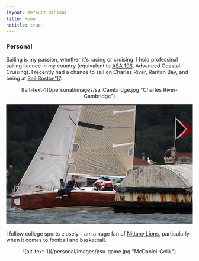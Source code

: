 ```yaml
---
layout: default_minimal
title: Home
notitle: true
---
```


### Personal 

Sailing is my passion, whether it's racing or cruising. I hold professinal sailing licence in my country (equivalent to [ASA 106](https://asa.com/certifications/), Advanced Coastal Cruising). I recently had a chance to sail on Charles River, Raritan Bay, and being at [Sail Boston'17](https://www.sailboston.com/). 

<div style="text-align:center" markdown="1">
![alt-text-1](/personal/images/sailCambridge.jpg "Charles River-Cambridge") 

![alt-text-2](/personal/images/orsa2.png "Orsa-Istanbul") 

</div>

I follow college sports closely. I am a huge fan of [Nittany Lions](http://www.gopsusports.com/), particularly when it comes to football and basketball.

<div style="text-align:center" markdown="1">
![alt-text-1](/personal/images/psu-game.jpg "McDaniel-Celik")
</div>


<!---
In my free time, I enjoy reading. In particular, ...

![alt-text-3](/personal/images/sailMIT.jpg "MIT-Cambridge")
-->